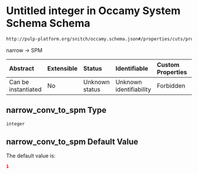 # Untitled integer in Occamy System Schema Schema

```txt
http://pulp-platform.org/snitch/occamy.schema.json#/properties/cuts/properties/narrow_conv_to_spm
```

narrow -> SPM

| Abstract            | Extensible | Status         | Identifiable            | Custom Properties | Additional Properties | Access Restrictions | Defined In                                                       |
| :------------------ | :--------- | :------------- | :---------------------- | :---------------- | :-------------------- | :------------------ | :--------------------------------------------------------------- |
| Can be instantiated | No         | Unknown status | Unknown identifiability | Forbidden         | Allowed               | none                | [occamy.schema.json*](occamy.schema.json "open original schema") |

## narrow_conv_to_spm Type

`integer`

## narrow_conv_to_spm Default Value

The default value is:

```json
1
```
